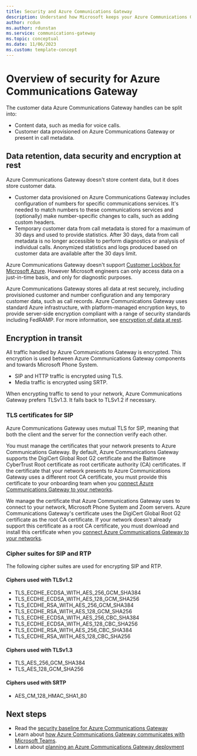 ```yaml
---
title: Security and Azure Communications Gateway
description: Understand how Microsoft keeps your Azure Communications Gateway and user data secure
author: rcdun
ms.author: rdunstan
ms.service: communications-gateway
ms.topic: conceptual
ms.date: 11/06/2023
ms.custom: template-concept
---
```


# Overview of security for Azure Communications Gateway

The customer data Azure Communications Gateway handles can be split into:

- Content data, such as media for voice calls.
- Customer data provisioned on Azure Communications Gateway or present in call metadata.

## Data retention, data security and encryption at rest

Azure Communications Gateway doesn't store content data, but it does store customer data.

- Customer data provisioned on Azure Communications Gateway includes configuration of numbers for specific communications services. It's needed to match numbers to these communications services and (optionally) make number-specific changes to calls, such as adding custom headers.
- Temporary customer data from call metadata is stored for a maximum of 30 days and used to provide statistics. After 30 days, data from call metadata is no longer accessible to perform diagnostics or analysis of individual calls. Anonymized statistics and logs produced based on customer data are available after the 30 days limit.

Azure Communications Gateway doesn't support [Customer Lockbox for Microsoft Azure](../security/fundamentals/customer-lockbox-overview.md).  However Microsoft engineers can only access data on a just-in-time basis, and only for diagnostic purposes.

Azure Communications Gateway stores all data at rest securely, including provisioned customer and number configuration and any temporary customer data, such as call records. Azure Communications Gateway uses standard Azure infrastructure, with platform-managed encryption keys, to provide server-side encryption compliant with a range of security standards including FedRAMP. For more information, see [encryption of data at rest](../security/fundamentals/encryption-overview.md).

## Encryption in transit

All traffic handled by Azure Communications Gateway is encrypted. This encryption is used between Azure Communications Gateway components and towards Microsoft Phone System.

* SIP and HTTP traffic is encrypted using TLS.
* Media traffic is encrypted using SRTP.

When encrypting traffic to send to your network, Azure Communications Gateway prefers TLSv1.3. It falls back to TLSv1.2 if necessary.

### TLS certificates for SIP

Azure Communications Gateway uses mutual TLS for SIP, meaning that both the client and the server for the connection verify each other.

You must manage the certificates that your network presents to Azure Communications Gateway. By default, Azure Communications Gateway supports the DigiCert Global Root G2 certificate and the Baltimore CyberTrust Root certificate as root certificate authority (CA) certificates. If the certificate that your network presents to Azure Communications Gateway uses a different root CA certificate, you must provide this certificate to your onboarding team when you [connect Azure Communications Gateway to your networks](deploy.md#connect-azure-communications-gateway-to-your-networks).

We manage the certificate that Azure Communications Gateway uses to connect to your network, Microsoft Phone System and Zoom servers. Azure Communications Gateway's certificate uses the DigiCert Global Root G2 certificate as the root CA certificate. If your network doesn't already support this certificate as a root CA certificate, you must download and install this certificate when you [connect Azure Communications Gateway to your networks](deploy.md#connect-azure-communications-gateway-to-your-networks).

### Cipher suites for SIP and RTP

The following cipher suites are used for encrypting SIP and RTP.

#### Ciphers used with TLSv1.2

* TLS_ECDHE_ECDSA_WITH_AES_256_GCM_SHA384
* TLS_ECDHE_ECDSA_WITH_AES_128_GCM_SHA256
* TLS_ECDHE_RSA_WITH_AES_256_GCM_SHA384
* TLS_ECDHE_RSA_WITH_AES_128_GCM_SHA256
* TLS_ECDHE_ECDSA_WITH_AES_256_CBC_SHA384
* TLS_ECDHE_ECDSA_WITH_AES_128_CBC_SHA256
* TLS_ECDHE_RSA_WITH_AES_256_CBC_SHA384
* TLS_ECDHE_RSA_WITH_AES_128_CBC_SHA256

#### Ciphers used with TLSv1.3

* TLS_AES_256_GCM_SHA384
* TLS_AES_128_GCM_SHA256

#### Ciphers used with SRTP

* AES_CM_128_HMAC_SHA1_80

## Next steps

- Read the [security baseline for Azure Communications Gateway](/security/benchmark/azure/baselines/azure-communications-gateway-security-baseline?toc=/azure/communications-gateway/toc.json&bc=/azure/communications-gateway/breadcrumb/toc.json)
- Learn about [how Azure Communications Gateway communicates with Microsoft Teams](interoperability-operator-connect.md).
- Learn about [planning an Azure Communications Gateway deployment](get-started.md)
